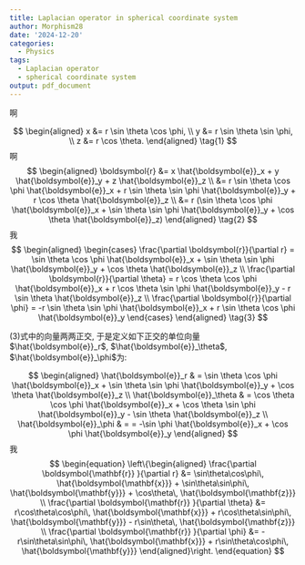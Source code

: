 ```yaml
---
title: Laplacian operator in spherical coordinate system
author: Morphism28
date: '2024-12-20'
categories:
  - Physics
tags:
  - Laplacian operator
  - spherical coordinate system
output: pdf_document
---
```


啊

$$
\begin{aligned}
x &= r \sin \theta \cos \phi, \\
y &= r \sin \theta \sin \phi, \\
z &= r \cos \theta.
\end{aligned}
\tag{1}
$$
啊
$$ 
\begin{aligned} 
\boldsymbol{r} &= x \hat{\boldsymbol{e}}_x + y \hat{\boldsymbol{e}}_y + z \hat{\boldsymbol{e}}_z \\
               &= r \sin \theta \cos \phi \hat{\boldsymbol{e}}_x + r \sin \theta \sin \phi \hat{\boldsymbol{e}}_y + r \cos \theta \hat{\boldsymbol{e}}_z \\
               &= r (\sin \theta \cos \phi \hat{\boldsymbol{e}}_x + \sin \theta \sin \phi \hat{\boldsymbol{e}}_y + \cos \theta \hat{\boldsymbol{e}}_z)
\end{aligned}
\tag{2}
$$
我
$$
\begin{aligned}
\begin{cases}
\frac{\partial \boldsymbol{r}}{\partial r} = \sin \theta \cos \phi \hat{\boldsymbol{e}}_x + \sin \theta \sin \phi \hat{\boldsymbol{e}}_y + \cos \theta \hat{\boldsymbol{e}}_z \\
\frac{\partial \boldsymbol{r}}{\partial \theta} = r \cos \theta \cos \phi \hat{\boldsymbol{e}}_x + r \cos \theta \sin \phi \hat{\boldsymbol{e}}_y - r \sin \theta \hat{\boldsymbol{e}}_z \\
\frac{\partial \boldsymbol{r}}{\partial \phi} = -r \sin \theta \sin \phi \hat{\boldsymbol{e}}_x + r \sin \theta \cos \phi \hat{\boldsymbol{e}}_y
\end{cases}
\end{aligned}
\tag{3}
$$ 

(3)式中的向量两两正交, 于是定义如下正交的单位向量 $\hat{\boldsymbol{e}}_r$, $\hat{\boldsymbol{e}}_\theta$, $\hat{\boldsymbol{e}}_\phi$为:

$$
\begin{aligned}
\hat{\boldsymbol{e}}_r & = \sin \theta \cos \phi \hat{\boldsymbol{e}}_x + \sin \theta \sin \phi \hat{\boldsymbol{e}}_y + \cos \theta \hat{\boldsymbol{e}}_z \\
\hat{\boldsymbol{e}}_\theta & = \cos \theta \cos \phi \hat{\boldsymbol{e}}_x + \cos \theta \sin \phi \hat{\boldsymbol{e}}_y - \sin \theta \hat{\boldsymbol{e}}_z \\
\hat{\boldsymbol{e}}_\phi & = = -\sin \phi \hat{\boldsymbol{e}}_x + \cos \phi \hat{\boldsymbol{e}}_y
\end{aligned}
$$
我
$$
\begin{equation} 
\left\{\begin{aligned} \frac{\partial \boldsymbol{\mathbf{r}} }{\partial r} &= \sin\theta\cos\phi\, \hat{\boldsymbol{\mathbf{x}}} + \sin\theta\sin\phi\, \hat{\boldsymbol{\mathbf{y}}} + \cos\theta\, \hat{\boldsymbol{\mathbf{z}}} \\ \frac{\partial \boldsymbol{\mathbf{r}} }{\partial \theta} &= r\cos\theta\cos\phi\, \hat{\boldsymbol{\mathbf{x}}} + r\cos\theta\sin\phi\, \hat{\boldsymbol{\mathbf{y}}} - r\sin\theta\, \hat{\boldsymbol{\mathbf{z}}} \\ \frac{\partial \boldsymbol{\mathbf{r}} }{\partial \phi} &= -r\sin\theta\sin\phi\, \hat{\boldsymbol{\mathbf{x}}} + r\sin\theta\cos\phi\, \hat{\boldsymbol{\mathbf{y}}} \end{aligned}\right. \end{equation}
$$
